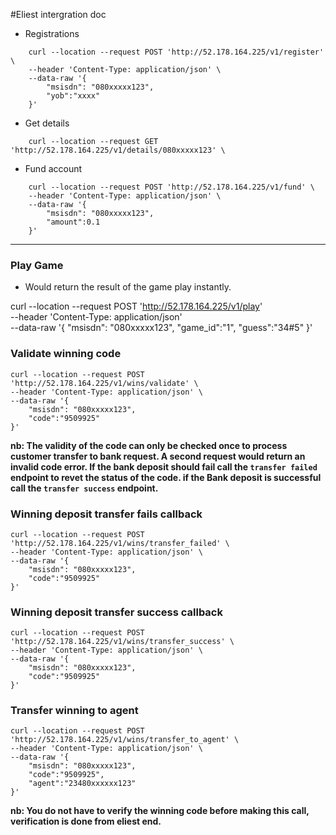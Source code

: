 #Eliest intergration doc

- Registrations

```shell
    curl --location --request POST 'http://52.178.164.225/v1/register' \
    --header 'Content-Type: application/json' \
    --data-raw '{
        "msisdn": "080xxxxx123",
        "yob":"xxxx"
    }'
```

- Get details

```shell
    curl --location --request GET 'http://52.178.164.225/v1/details/080xxxxx123' \
```

- Fund account

```shell
    curl --location --request POST 'http://52.178.164.225/v1/fund' \
    --header 'Content-Type: application/json' \
    --data-raw '{
        "msisdn": "080xxxxx123",
        "amount":0.1
    }'
```

---

### Play Game

- Would return the result of the game play instantly.

curl --location --request POST 'http://52.178.164.225/v1/play' \
--header 'Content-Type: application/json' \
--data-raw '{
    "msisdn": "080xxxxx123",
    "game_id":"1",
    "guess":"34#5"
}'

### Validate winning code

```shell
curl --location --request POST 'http://52.178.164.225/v1/wins/validate' \
--header 'Content-Type: application/json' \
--data-raw '{
    "msisdn": "080xxxxx123",
    "code":"9509925"
}'
```

**nb: The validity of the code can only be checked once to process customer transfer to bank request. A second request would return an invalid code error. If the bank deposit should fail call the `transfer failed` endpoint to revet the status of the code. if the Bank deposit is successful call the `transfer success` endpoint.**

### Winning deposit transfer fails callback

```shell
curl --location --request POST 'http://52.178.164.225/v1/wins/transfer_failed' \
--header 'Content-Type: application/json' \
--data-raw '{
    "msisdn": "080xxxxx123",
    "code":"9509925"
}'
```

### Winning deposit transfer success callback

```shell
curl --location --request POST 'http://52.178.164.225/v1/wins/transfer_success' \
--header 'Content-Type: application/json' \
--data-raw '{
    "msisdn": "080xxxxx123",
    "code":"9509925"
}'
```

### Transfer winning to agent

```shell
curl --location --request POST 'http://52.178.164.225/v1/wins/transfer_to_agent' \
--header 'Content-Type: application/json' \
--data-raw '{
    "msisdn": "080xxxxx123",
    "code":"9509925",
    "agent":"23480xxxxxx123"
}'
```

**nb: You do not have to verify the winning code before making this call, verification is done from eliest end.**
